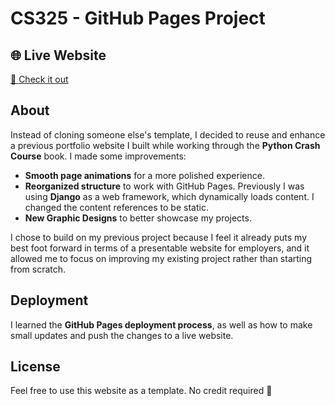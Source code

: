 # CS325 - GitHub Pages Project

## 🌐 Live Website
 [🔗 Check it out](https://curlingironcats.github.io/curlingironcats/)

## About
Instead of cloning someone else's template, I decided to reuse and enhance a previous portfolio website I built while working through the **Python Crash Course** book. I made some improvements:

- **Smooth page animations** for a more polished experience.
- **Reorganized structure** to work with GitHub Pages. Previously I was using **Django** as a web framework, which dynamically loads content. I changed the content references to be static.
- **New Graphic Designs** to better showcase my projects.

I chose to build on my previous project because I feel it already puts my best foot forward in terms of a presentable website for employers, and it allowed me to focus on improving my existing project rather than starting from scratch.

## Deployment
I learned the **GitHub Pages deployment process**, as well as how to make small updates and push the changes to a live website.

## License
Feel free to use this website as a template. No credit required 🙂
